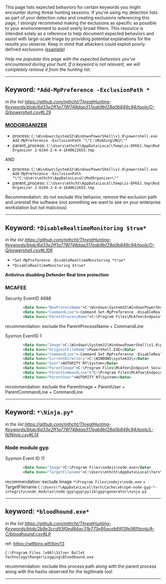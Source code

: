 This page lists expected behaviors for certain keywords you might encounter during threat hunting sessions. If you're using my detection lists as part of your detection rules and creating exclusions referencing this page, I strongly recommend making the exclusions as specific as possible to your environnement to avoid overly broad filters. This resource is intended solely as a reference to help document expected behaviors and assist with large-scale triage by providing potential explanations for the results you observe. Keep in mind that attackers could exploit poorly defined exclusions ([example](https://br0k3nlab.com/LoFP/))

*Help me populate this page with the expected behaviors you've encountered during your hunt. If a keyword is not relevant, we will completely remove it from the hunting list.*


---
## Keyword: `*Add-MpPreference -ExclusionPath *`

*in the list https://github.com/mthcht/ThreatHunting-Keywords/blob/6d33e2ff1a778f748daa317eab9bf28a0b849c94/tools/O-Q/powershell.csv#L29*

### [MODORGANIZER](https://github.com/ModOrganizer2/modorganizer)

- process: `C:\Windows\System32\WindowsPowerShell\v1.0\powershell.exe Add-MpPreference -ExclusionPath "\"C:\Modding\MO2\""`
- parent_process: `C:\Users\mthcht\AppData\Local\Temp\is-DFK6J.tmp\Mod Organizer 2-6194-2-4-4-1640622655.tmp`

AND

- process: `C:\Windows\System32\WindowsPowerShell\v1.0\powershell.exe Add-MpPreference -ExclusionPath "\"C:\Users\mthcht\AppData\Local\ModOrganizer\""`
- parent_process: `C:\Users\mthcht\AppData\Local\Temp\is-DFK6J.tmp\Mod Organizer 2-6194-2-4-4-1640622655.tmp`

Recommendation: do not exclude this behavior, remove the exclusion path and uninstall the software (not something we want to see on your enterprise workstation but not malicious)

---
## Keyword: `*DisableRealtimeMonitoring $true*`

*in the list https://github.com/mthcht/ThreatHunting-Keywords/blob/6d33e2ff1a778f748daa317eab9bf28a0b849c94/tools/O-Q/powershell.csv#L106*

  - `*Set-MpPreference -DisableRealtimeMonitoring *true*`
  - `*DisableRealtimeMonitoring $true*`

**Antivirus disabling Defender Real time protection**

### MCAFEE

Security EventID 4688
```xml
        <Data Name="NewProcessName">C:\Windows\System32\WindowsPowerShell\v1.0\powershell.exe</Data>
        <Data Name="CommandLine">-Command Set-MpPreference -DisableRealtimeMonitoring $true</Data>
        <Data Name="ParentProcessName">C:\Program Files\McAfee\Endpoint Security\Threat Prevention\mfetp.exe</Data>
```
recommendation: exclude the ParentProcessName + CommandLine

Sysmon EventID 1
```xml
        <Data Name="Image">C:\Windows\System32\WindowsPowerShell\v1.0\powershell.exe</Data>
        <Data Name="OriginalFileName">PowerShell.EXE</Data>
        <Data Name="CommandLine">-Command Set-MpPreference -DisableRealtimeMonitoring $true</Data>
        <Data Name="CurrentDirectory">C:\WINDOWS\system32\</Data>
        <Data Name="User">AUTORITY NT\System</Data>
        <Data Name="ParentImage">C:\Program Files\McAfee\Endpoint Security\Threat Prevention\mfetp.exe</Data>
        <Data Name="ParentCommandLine">"C:\Program Files\McAfee\Endpoint Security\Threat Prevention\mfetp.exe" -mms</Data>
        <Data Name="ParentUser">AUTORITY NT\System</Data>
```
recommendation: exclude the ParentImage + ParentUser + ParentCommandLine + CommandLine 

---

## Keyword: `*\Ninja.py*`

*in the list https://github.com/mthcht/ThreatHunting-Keywords/blob/6d33e2ff1a778f748daa317eab9bf28a0b849c94/tools/L-N/Ninja.csv#L14*

### Node module gyp

Sysmon Event ID 11
```xml
        <Data Name="Image">C:\Program Files\nodejs\node.exe</Data>
        <Data Name="TargetFilename">C:\Users\mthcht\AppData\Local\Yarn\Cache\v6\npm-node-gyp-9.4.0-integrity\node_modules\node-gyp\gyp\pylib\gyp\generator\ninja.py</Data>
```

recommendation: exclude Image `*\Program Files\nodejs\node.exe` + TargetFilename `C:\Users\*\AppData\Local\Yarn\Cache\v6\npm-node-gyp-*-integrity\node_modules\node-gyp\gyp\pylib\gyp\generator\ninja.py`

---

## keyword: `*bloodhound.exe*`

*in the list https://github.com/mthcht/ThreatHunting-Keywords/blob/2b9e3ccd93f0ed84ac31b773e95aceb6913fe06f/tools/A-C/bloodhound.csv#L9*

ref: https://wtfbins.wtf/bin/13

```
C:\Program Files (x86)\Silver Bullet Technology\Ranger\Logging\Bloodhound.exe
```

recommendation: exclude this process path along with the parent process along with the hashs observed for the legitimate tool

---
